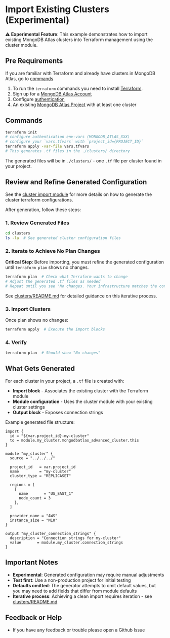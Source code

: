 # Import Existing Clusters (Experimental)

⚠️ **Experimental Feature**: This example demonstrates how to import existing MongoDB Atlas clusters into Terraform management using the cluster module.

## Pre Requirements

If you are familiar with Terraform and already have clusters in MongoDB Atlas, go to [commands](#commands)

1. To run the `terraform` commands you need to install [Terraform](https://developer.hashicorp.com/terraform/install).
2. Sign up for a [MongoDB Atlas Account](https://www.mongodb.com/products/integrations/hashicorp-terraform)
3. Configure [authentication](https://registry.terraform.io/providers/mongodb/mongodbatlas/latest/docs#authentication)
4. An existing [MongoDB Atlas Project](https://registry.terraform.io/providers/mongodb/mongodbatlas/latest/docs/resources/project) with at least one cluster

## Commands

```sh
terraform init
# configure authentication env-vars (MONGODB_ATLAS_XXX)
# configure your `vars.tfvars` with `project_id={PROJECT_ID}`
terraform apply -var-file vars.tfvars
# This generates .tf files in the ./clusters/ directory
```

The generated files will be in `./clusters/` - one `.tf` file per cluster found in your project.

## Review and Refine Generated Configuration
See the [cluster import module](../../modules/cluster_import/README.md) for more details on how to generate the cluster terraform configurations.

After generation, follow these steps:

### 1. Review Generated Files

```sh
cd clusters
ls -la  # See generated cluster configuration files
```

### 2. Iterate to Achieve No Plan Changes

**Critical Step**: Before importing, you must refine the generated configuration until `terraform plan` shows no changes.

```sh
terraform plan  # Check what Terraform wants to change
# Adjust the generated .tf files as needed
# Repeat until you see "No changes. Your infrastructure matches the configuration."
```

See [clusters/README.md](./clusters/README.md) for detailed guidance on this iterative process.

### 3. Import Clusters

Once plan shows no changes:

```sh
terraform apply  # Execute the import blocks
```

### 4. Verify

```sh
terraform plan  # Should show "No changes"
```

## What Gets Generated

For each cluster in your project, a `.tf` file is created with:

- **Import block** - Associates the existing cluster with the Terraform module
- **Module configuration** - Uses the cluster module with your existing cluster settings
- **Output block** - Exposes connection strings

Example generated file structure:

```hcl
import {
  id = "${var.project_id}-my-cluster"
  to = module.my_cluster.mongodbatlas_advanced_cluster.this
}

module "my_cluster" {
  source = "../../../"
  
  project_id   = var.project_id
  name         = "my-cluster"
  cluster_type = "REPLICASET"
  
  regions = [
    {
      name       = "US_EAST_1"
      node_count = 3
    },
  ]
  
  provider_name = "AWS"
  instance_size = "M10"
}

output "my_cluster_connection_strings" {
  description = "Connection strings for my-cluster"
  value       = module.my_cluster.connection_strings
}
```

## Important Notes

- **Experimental**: Generated configuration may require manual adjustments
- **Test first**: Use a non-production project for initial testing
- **Defaults omitted**: The generator attempts to omit default values, but you may need to add fields that differ from module defaults
- **Iterative process**: Achieving a clean import requires iteration - see [clusters/README.md](./clusters/README.md)

## Feedback or Help

- If you have any feedback or trouble please open a Github Issue
